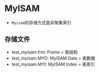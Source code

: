 # MyISAM
- `Myisam`的存储方式是非聚集索引

## 存储文件
- test_myisam.frm: Frame = 表结构
- test_myisam.MYD: MyISAM Data = 表数据
- test_myisam.MYI: MyISAM Index = 表索引